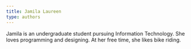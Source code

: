 ```yaml
---
title: Jamila Laureen
type: authors
---
```

Jamila is an undergraduate student pursuing Information Technology. She loves programming and designing. At her free time, she likes bike riding.